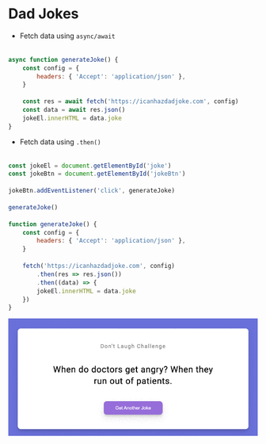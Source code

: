 # Dad Jokes

- Fetch data using `async/await`

```javascript

async function generateJoke() {
    const config = {
        headers: { 'Accept': 'application/json' },
    }

    const res = await fetch('https://icanhazdadjoke.com', config)
    const data = await res.json()
    jokeEl.innerHTML = data.joke
}

```
- Fetch data using `.then()`

```javascript

const jokeEl = document.getElementById('joke')
const jokeBtn = document.getElementById('jokeBtn')

jokeBtn.addEventListener('click', generateJoke)

generateJoke()

function generateJoke() {
    const config = {
        headers: { 'Accept': 'application/json' },
    }

    fetch('https://icanhazdadjoke.com', config)
        .then(res => res.json())
        .then((data) => {
        jokeEl.innerHTML = data.joke 
    })
}

```

          
<img src='https://github.com/MityaKimchanskii/HTML_CSS_JavaScript/blob/main/10-dad-jokes/10.gif' title='Video Walkthrough' width='' alt='Video Walkthrough' />


 
    


